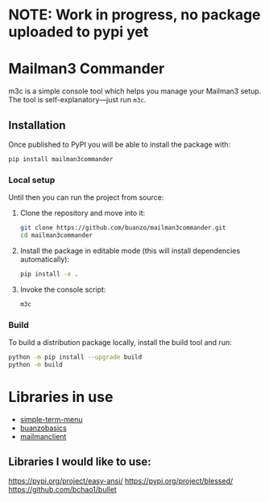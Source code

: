 # NOTE: Work in progress, no package uploaded to pypi yet

# Mailman3 Commander

m3c is a simple console tool which helps you manage your Mailman3 setup. The tool is self-explanatory—just run `m3c`.

## Installation

Once published to PyPI you will be able to install the package with:

```bash
pip install mailman3commander
```

### Local setup

Until then you can run the project from source:


1. Clone the repository and move into it:

   ```bash
   git clone https://github.com/buanzo/mailman3commander.git
   cd mailman3commander
   ```

2. Install the package in editable mode (this will install dependencies automatically):

   ```bash
   pip install -e .
   ```

3. Invoke the console script:

   ```bash
   m3c
   ```

### Build

To build a distribution package locally, install the build tool and run:

```bash
python -m pip install --upgrade build
python -m build
```

# Libraries in use

- [simple-term-menu](https://pypi.org/project/simple-term-menu/)
- [buanzobasics](https://pypi.org/project/buanzobasics/)
- [mailmanclient](https://pypi.org/project/mailmanclient/)


## Libraries I would like to use:
https://pypi.org/project/easy-ansi/
https://pypi.org/project/blessed/
https://github.com/bchao1/bullet
